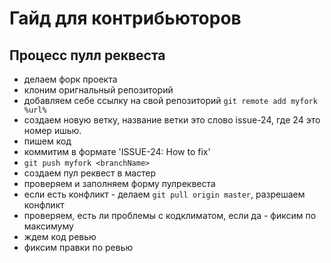 # Гайд для контрибьюторов

Процесс пулл реквеста
---------------------

- делаем форк проекта
- клоним оригнальный репозиторий
- добавляем себе ссылку на свой репозиторий `git remote add myfork %url%`
- создаем новую ветку, название ветки это слово issue-24, где 24 это номер ишью.
- пишем код
- коммитим в формате 'ISSUE-24: How to fix'
- `git push myfork <branchName>`
- создаем пул реквест в мастер
- проверяем и заполняем форму пулреквеста
- если есть конфликт - делаем `git pull origin master`, разрешаем конфликт
- проверяем, есть ли проблемы с кодклиматом, если да - фиксим по максимуму
- ждем код ревью
- фиксим правки по ревью
